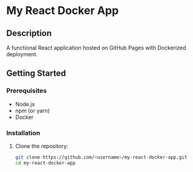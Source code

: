 # My React Docker App

## Description
A functional React application hosted on GitHub Pages with Dockerized deployment.

## Getting Started

### Prerequisites
- Node.js
- npm (or yarn)
- Docker

### Installation
1. Clone the repository:
   ```bash
   git clone https://github.com/<username>/my-react-docker-app.git
   cd my-react-docker-app
